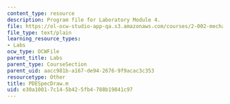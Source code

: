 ```yaml
---
content_type: resource
description: Program file for Laboratory Module 4.
file: https://ol-ocw-studio-app-qa.s3.amazonaws.com/courses/2-002-mechanics-and-materials-ii-spring-2004/e30a10017c145b425fb4788b19841c97_PDESpecDraw.m
file_type: text/plain
learning_resource_types:
- Labs
ocw_type: OCWFile
parent_title: Labs
parent_type: CourseSection
parent_uid: aacc981b-a167-de94-2676-9f9acac3c353
resourcetype: Other
title: PDESpecDraw.m
uid: e30a1001-7c14-5b42-5fb4-788b19841c97
---
```

